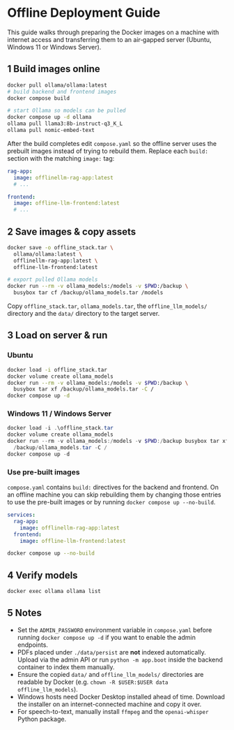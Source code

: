 # Offline Deployment Guide

This guide walks through preparing the Docker images on a machine with internet access and transferring them to an air‑gapped server (Ubuntu, Windows 11 or Windows Server).

## 1 Build images online

```bash
docker pull ollama/ollama:latest
# build backend and frontend images
docker compose build

# start Ollama so models can be pulled
docker compose up -d ollama
ollama pull llama3:8b-instruct-q3_K_L
ollama pull nomic-embed-text
```

After the build completes edit `compose.yaml` so the offline server uses the
prebuilt images instead of trying to rebuild them. Replace each `build:` section
with the matching `image:` tag:

```yaml
rag-app:
  image: offlinellm-rag-app:latest
  # ...

frontend:
  image: offline-llm-frontend:latest
  # ...
```

## 2 Save images & copy assets

```bash
docker save -o offline_stack.tar \
  ollama/ollama:latest \
  offlinellm-rag-app:latest \
  offline-llm-frontend:latest

# export pulled Ollama models
docker run --rm -v ollama_models:/models -v $PWD:/backup \
  busybox tar cf /backup/ollama_models.tar /models
```
Copy `offline_stack.tar`, `ollama_models.tar`, the `offline_llm_models/` directory and the `data/` directory to the target server.

## 3 Load on server & run

### Ubuntu

```bash
docker load -i offline_stack.tar
docker volume create ollama_models
docker run --rm -v ollama_models:/models -v $PWD:/backup \
  busybox tar xf /backup/ollama_models.tar -C /
docker compose up -d
```

### Windows 11 / Windows Server

```powershell
docker load -i .\offline_stack.tar
docker volume create ollama_models
docker run --rm -v ollama_models:/models -v $PWD:/backup busybox tar xf \
  /backup/ollama_models.tar -C /
docker compose up -d
```

### Use pre-built images

`compose.yaml` contains `build:` directives for the backend and frontend. On an offline machine you can skip rebuilding them by changing those entries to use the pre-built images or by running `docker compose up --no-build`.

```yaml
services:
  rag-app:
    image: offlinellm-rag-app:latest
  frontend:
    image: offline-llm-frontend:latest
```

```bash
docker compose up --no-build
```

## 4 Verify models

```bash
docker exec ollama ollama list
```

## 5 Notes

- Set the `ADMIN_PASSWORD` environment variable in `compose.yaml` before
  running `docker compose up -d` if you want to enable the admin endpoints.
- PDFs placed under `./data/persist` are **not** indexed automatically.
  Upload via the admin API or run `python -m app.boot` inside the backend
  container to index them manually.
- Ensure the copied `data/` and `offline_llm_models/` directories are
  readable by Docker (e.g. `chown -R $USER:$USER data offline_llm_models`).
- Windows hosts need Docker Desktop installed ahead of time. Download the
  installer on an internet-connected machine and copy it over.
- For speech-to-text, manually install `ffmpeg` and the `openai-whisper`
  Python package.
